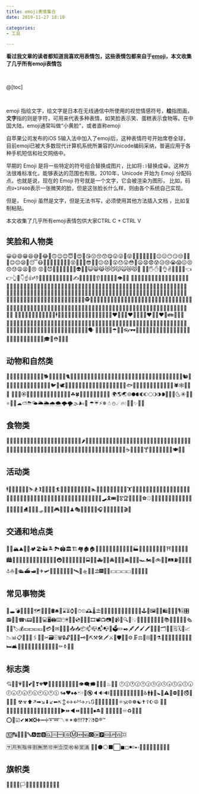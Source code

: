 ```yaml
---
title: emoji表情集合
date: 2019-11-27 18:10

categories:
- 工具

---
```


**看过我文章的读者都知道我喜欢用表情包，这些表情包都来自于[emoji]( https://emojipedia.org/  ' https://emojipedia.org/ ')，本文收集了几乎所有emoji表情包**

<br>

@[toc]

<br>

 emoji 指绘文字，绘文字是日本在无线通信中所使用的视觉情感符号，**绘**指图画，**文字**指的则是字符，可用来代表多种表情，如笑脸表示笑、蛋糕表示食物等。在中国大陆，emoji通常叫做“小黄脸”，或者直称emoji

 自苹果公司发布的iOS 5输入法中加入了emoji后，这种表情符号开始席卷全球，目前emoji已被大多数现代计算机系统所兼容的Unicode编码采纳，普遍应用于各种手机短信和社交网络中。

早期的 Emoji 是将一些特定的符号组合替换成图片，比如将`:)`替换成😀。这种方法很难标准化，能够表达的范围也有限。2010年，Unicode 开始为 Emoji 分配码点。也就是说，现在的 Emoji 符号就是一个文字，它会被渲染为图形， 比如，码点`U+1F600`表示一张微笑的脸，但是这张脸长什么样，则由各个系统自己实现。 

但是， Emoji 虽然是文字，但是无法书写，必须使用其他方法插入文档 ，比如复制粘贴。

本文收集了几乎所有emoji表情包供大家CTRL C + CTRL V

## 笑脸和人物类

😀😃😄😁😆😅🤣😂🙂🙃😉😊😇🥰😍🤩😘😗😚😙😋😛😜🤪😝🤑🤗🤭🤫🤔🤐🤨😐😑😶😏😒🙄😬🤥😌😔😪🤤😴😷🤒🤕🤢🤮🤧🥵🥶🥴😵🤯🤠🥳😎🤓🧐😕😟🙁😮😯😲😳🥺😦😧😨😰😥😢😭😱😖😣😞😓😩😫😤😠
😡🤬😈👿💀💩🤡👹👺👻👽👾🤖😺😸😹😻😼😽🙀😿😾💋
👋🤚🖐✋🖖👌✌🤞🤟🤘🤙👈👉👆🖕👇☝👍👎✊👊🤛🤜👏🙌👐🤲🤝🙏✍💅🤳💪🦵🦶👂👃🧠🦷🦴👀👁👅👄
👶🧒👦👧🧑👱👨🧔👨‍🦰👨‍🦱👨‍🦳👨‍🦲👩👩‍🦰👩‍🦱👩‍🦳👩‍🦲👱‍♀️👱‍♂️🧓👴👵🙍🙍‍♂️🙍‍♀️🙎🙎‍♂️🙎‍♀️🙅🙅‍♂️🙅‍♀️🙆🙆‍♂️🙆‍♀️💁💁‍♂️💁‍♀️🙋🙋‍♂️🙋‍♀️🙇🙇‍♂️🙇‍♀️🤦🤦‍♂️🤦‍♀️🤷🤷‍♂️🤷‍♀️👨‍⚕️👩‍⚕️👨‍🎓👩‍🎓👨‍🏫👩‍🏫👨‍⚖️👩‍⚖️👨‍🌾👩‍🌾👨‍🍳👩‍🍳👨‍🔧👩‍🔧👨‍🏭👩‍🏭👨‍💼👩‍💼👨‍🔬👩‍🔬👨‍💻👩‍💻👨‍🎤👩‍🎤👨‍🎨👩‍🎨👨‍✈️👩‍✈️👨‍🚀👩‍🚀👨‍🚒👩‍🚒👮👮‍♂️👮‍♀️🕵🕵️‍♂️🕵️‍♀️💂💂‍♂️💂‍♀️👷👷‍♂️👷‍♀️🤴👸👳👳‍♂️👳‍♀️👲🧕🤵👰🤰🤱👼🎅🤶🦸🦸‍♂️🦸‍♀️🦹🦹‍♂️🦹‍♀️🧙🧙‍♂️🧙‍♀️🧚🧚‍♂️🧚‍♀️🧛🧛‍♂️🧛‍♀️🧜🧜‍♂️🧜‍♀️🧝🧝‍♂️🧝‍♀️🧞🧞‍♂️🧞‍♀️🧟🧟‍♂️🧟‍♀️💆💆‍♂️💆‍♀️💇💇‍♂️💇‍♀️
🚶🚶‍♂️🚶‍♀️🏃🏃‍♂️🏃‍♀️💃🕺🕴👯👯‍♂️👯‍♀️🧖🧖‍♂️🧖‍♀️🧘👭👫👬💏👨‍❤️‍💋‍👨👩‍❤️‍💋‍👩💑👨‍❤️‍👨👩‍❤️‍👩👪👨‍👩‍👦👨‍👩‍👧👨‍👩‍👧‍👦👨‍👩‍👦‍👦👨‍👩‍👧‍👧👨‍👨‍👦👨‍👨‍👧👨‍👨‍👧‍👦👨‍👨‍👦‍👦👨‍👨‍👧‍👧👩‍👩‍👦👩‍👩‍👧👩‍👩‍👧‍👦👩‍👩‍👦‍👦👩‍👩‍👧‍👧👨‍👦👨‍👦‍👦👨‍👧👨‍👧‍👦👨‍👧‍👧👩‍👦👩‍👦‍👦👩‍👧👩‍👧‍👦👩‍👧‍👧🗣
👤👥👣🧳🌂☂🧵🧶👓🕶🥽🥼👔👕👖🧣🧤🧥🧦👗👘👙👚👛👜👝🎒👞👟🥾🥿👠👡👢👑👒🎩🎓🧢⛑💄💍💼



## 动物和自然类

🙈🙉🙊💥💫💦💨🐵🐒🦍🐶🐕🐩🐺🦊🦝🐱🐈🦁🐯🐅🐆🐴🐎🦄🦓🦌🐮🐂🐃🐄🐷🐖🐗🐽🐏🐑🐐🐪🐫🦙🦒🐘🦏🦛🐭🐁🐀🐹🐰🐇🐿🦔🦇🐻🐨🐼🦘🦡🐾🦃🐔🐓🐣🐤🐥🐦🐧🕊🦅🦆🦢🦉🦚🦜🐸🐊🐢🦎🐍🐲🐉🦕🦖🐳🐋🐬🐟🐠🐡🦈🐙🐚🐌🦋🐛🐜🐝🐞🦗🕷🕸🦂🦟🦠
💐🌸💮🏵🌹🥀🌺🌻🌼🌷🌱🌲🌳🌴🌵🌾🌿☘🍀🍁🍂🍃🍄🌰🦀🦞🦐🦑
🌍🌎🌏🌐🌑🌒🌓🌔🌕🌖🌗🌘🌙🌚🌛🌜☀🌝🌞⭐🌟🌠☁⛅⛈🌤🌥🌦🌧🌨🌩🌪🌫🌬🌈
☂☔⚡❄☃⛄☄🔥💧🌊🎄✨🎋🎍



## 食物类

🍇🍈🍉🍊🍋🍌🍍🥭🍎🍏🍐🍑🍒🍓🥝🍅🥥🥑🍆🥔🥕🌽🌶🥒🥬🥦🍄🥜🌰🍞🥐🥖🥨🥯🥞🧀🍖🍗🥩🥓🍔🍟🍕🌭🥪🌮🌯🥙🍳🥘🍲🥣🥗🍿🧂🥫🍱🍘🍙🍚🍛🍜🍝🍠🍢🍣🍤🍥🥮🍡🥟🥠🥡🍦🍧🍨🍩🍪🎂🍰🧁🥧🍫🍬🍭🍮🍯🍼🥛☕🍵🍶🍾🍷🍸🍹🍺🍻🥂🥃🥤🥢🍽🍴🥄



## 活动类

🕴🧗🧗‍♂️🧗‍♀️🏇⛷🏂🏌🏌️‍♂️🏌️‍♀️🏄🏄‍♂️🏄‍♀️🚣🚣‍♂️🚣‍♀️🏊🏊‍♂️🏊‍♀️⛹⛹️‍♂️⛹️‍♀️🏋🏋️‍♂️🏋️‍♀️🚴🚴‍♂️🚴‍♀️🚵🚵‍♂️🚵‍♀️🤸🤸‍♂️🤸‍♀️🤼🤼‍♂️🤼‍♀️🤽🤽‍♂️🤽‍♀️🤾🤾‍♂️🤾‍♀️🤹🤹‍♂️🤹‍♀️🧘🧘‍♂️🧘‍♀️🎪🛹🎗🎟🎫🎖🏆🏅🥇🥈🥉⚽⚾🥎🏀🏐🏈🏉🎾🥏🎳🏏🏑🏒🥍🏓🏸🥊🥋⛳⛸🎣🎽🎿🛷🥌🎯🎱🎮🎰🎲🧩♟🎭🎨🧵🧶🎼🎤🎧🎷🎸🎹🎺🎻🥁🎬🏹



## 交通和地点类

🚣🗾🏔⛰🌋🗻🏕🏖🏜🏝🏞🏟🏛🏗🏘🏚🏠🏡🏢🏣🏤🏥🏦🏨🏩🏪🏫🏬🏭🏯🏰💒🗼🗽⛪🕌🕍⛩🕋⛲⛺🌁🌃🏙🌄🌅🌆🌇🌉🎠🎡🎢🚂🚃🚄🚅🚆🚇🚈🚉🚊🚝🚞🚋🚌🚍🚎🚐🚑🚒🚓🚔🚕🚖🚗🚘🚚🚛🚜🏎🏍🛵🚲🛴🚏🛤⛽🚨🚥🚦🚧⚓⛵🚤🛳⛴🛥🚢✈🛩🛫🛬💺🚁🚟🚠🚡🛰🚀🛸🌠🌌⛱🎆🎇🎑💴💵💶💷🗿🛂🛃🛄🛅



## 常见事物类

💌🕳💣🛀🛌🔪🏺🗺🧭🧱💈🛢🛎🧳⌛⏳⌚⏰⏱⏲🕰🌡⛱🧨🎈🎉🎊🎎🎏🎐🧧🎀🎁🔮🧿🕹🧸🖼🧵🧶🛍📿💎📯🎙🎚🎛📻📱📲☎📞📟📠🔋🔌💻🖥🖨⌨🖱🖲💽💾💿📀🧮🎥🎞📽📺📷📸📹📼🔍🔎🕯💡🔦🏮📔📕📖📗📘📙📚📓📃📜📄📰🗞📑🔖🏷💰💴💵💶💷💸💳🧾✉📧📨📩📤📥📦📫📪📬📭📮🗳✏✒🖋🖊🖌🖍📝📁📂🗂📅📆🗒🗓📇📈📉📊📋📌📍📎🖇📏📐✂🗃🗄🗑🔒🔓🔏🔐🔑🗝🔨⛏⚒🛠🗡⚔🔫🛡🔧🔩⚙🗜⚖🔗⛓🧰🧲⚗🧪🧫🧬🔬🔭📡💉💊🚪🛏🛋🚽🚿🛁🧴🧷🧹🧺🧻🧼🧽🧯🚬⚰⚱🗿🚰



## 标志类

💘💝💖💗💓💞💕💟❣💔❤🧡💛💚💙💜🖤💯💢💬👁️‍🗨️🗯💭💤💮♨💈🛑
🕛🕧🕐🕜🕑🕝🕒🕞🕓🕟🕔🕠🕕🕡🕖🕢🕗🕣🕘🕤🕙🕥🕚🕦
🌀♠♥♦♣🃏🀄🎴🔇🔈🔉🔊📢📣📯🔔🔕🎵🎶🏧🚮🚰♿🚹🚺🚻🚼🚾⚠🚸⛔🚫🚳🚭🚯🚱🚷🔞
☢☣⬆↗➡↘⬇↙⬅↖↕↔↩↪⤴⤵🔃🔄🔙🔚🔛🔜🔝🛐⚛🕉✡☸☯✝☦☪☮
🕎🔯♈♉♊♋♌♍♎♏♐♑♒♓⛎🔀🔁🔂▶⏩◀⏪🔼⏫🔽⏬⏹⏏🎦
🔅🔆📶📳📴♾♻🔱📛🔰⭕✅☑✔✖❌❎➕➖➗➰➿〽✳✴❇‼⁉❓❔❕❗©®™

️🔟🔠🔡🔢🔣🔤🅰🆎🅱🆑🆒🆓ℹ🆔Ⓜ🆕🆖🅾🆗🅿🆘🆙🆚🈁

🈂🈷🈶🈯🉐🈹🈚🈲🉑🈸🈴🈳㊗㊙🈺🈵
🔴🔵⚫⚪⬛⬜◼◻◾◽▪▫🔶🔷🔸🔹🔺🔻💠🔳🔲



## 旗帜类

🏁🚩🎌🏴🏳🏳️‍🌈🏳️‍⚧️🏴‍☠️🏴󠁧󠁢󠁥󠁮󠁧󠁿🏴󠁧󠁢󠁳󠁣󠁴󠁿🏴󠁧󠁢󠁷󠁬󠁳󠁿🏴󠁵󠁳󠁴󠁸󠁿